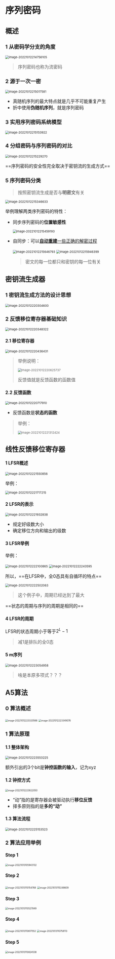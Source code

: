 # 序列密码

## 概述

### 1 从密码学分支的角度

<img src="README.assets/image-20221012214756105.png" alt="image-20221012214756105" style="zoom:67%;" />

> 序列密码也称为流密码

### 2 源于一次一密

<img src="README.assets/image-20221012215017581.png" alt="image-20221012215017581" style="zoom:67%;" />

- 真随机序列的最大特点就是几乎不可能重复产生
- 折中使用**伪随机序列**，就是序列密码

### 3 实用序列密码系统模型

<img src="README.assets/image-20221012215153922.png" alt="image-20221012215153922" style="zoom:67%;" />

### 4 分组密码与序列密码的对比

<img src="README.assets/image-20221012215229270.png" alt="image-20221012215229270" style="zoom:67%;" />

==序列密码的安全性完全取决于密钥流的生成方式==

### 5 序列密码分类

> 按照密钥流生成是否与**明密文**有关

<img src="README.assets/image-20221012215346633.png" alt="image-20221012215346633" style="zoom:67%;" />

举例理解两类序列密码的特性：

- 同步序列密码的**位置敏感性**

  <img src="README.assets/image-20221012215459193.png" alt="image-20221012215459193" style="zoom:67%;" />

- 自同步：可以<u>**自动重建**一些正确的解密过程</u>

  <img src="README.assets/image-20221012215646793.png" alt="image-20221012215646793" style="zoom:67%;" />

  <img src="README.assets/image-20221012215946399.png" alt="image-20221012215946399" style="zoom:67%;" />

  > 密文的每一位都只和密钥的每一位有关

## 密钥流生成器

### 1 密钥流生成方法的设计思想

<img src="README.assets/image-20221012220304600.png" alt="image-20221012220304600" style="zoom:67%;" />

### 2 反馈移位寄存器基础知识

<img src="README.assets/image-20221012220348322.png" alt="image-20221012220348322" style="zoom:67%;" />

#### 2.1 移位寄存器

<img src="README.assets/image-20221012220436431.png" alt="image-20221012220436431" style="zoom:67%;" />

> 举例说明：
>
> <img src="README.assets/image-20221012220625737.png" alt="image-20221012220625737" style="zoom:67%;" />
>
> 反馈值就是反馈函数的函数值

#### 2.2 反馈函数

<img src="README.assets/image-20221012220717910.png" alt="image-20221012220717910" style="zoom:67%;" />

- 反馈函数是**状态的函数**

> 举例：
>
> <img src="README.assets/image-20221012221312424.png" alt="image-20221012221312424" style="zoom:67%;" />

##  线性反馈移位寄存器

#### 1 LFSR概述

<img src="README.assets/image-20221012221550856.png" alt="image-20221012221550856" style="zoom:67%;" />

举例：

<img src="README.assets/image-20221012221717215.png" alt="image-20221012221717215" style="zoom:67%;" />

#### 2 LFSR的表示

<img src="README.assets/image-20221012221932838.png" alt="image-20221012221932838" style="zoom:67%;" />

- 规定好级数大小
- 确定移位方向和输出的级数

#### 3 LFSR举例

举例：

<img src="README.assets/image-20221012222100865.png" alt="image-20221012222100865" style="zoom:67%;" />

<img src="README.assets/image-20221012222243595.png" alt="image-20221012222243595" style="zoom:67%;" />

所以，==在LFSR中，全0态具有自循环的特点==

<img src="README.assets/image-20221012222502063.png" alt="image-20221012222502063" style="zoom:67%;" />

> 这个例子中，周期已经达到了最大

==状态的周期与序列的周期是相同的==

#### 4 LFSR的周期

LFSR的状态周期小于等于$2^L-1$

> 减1是排队的全0态

#### 5 m序列

<img src="README.assets/image-20221012223054958.png" alt="image-20221012223054958" style="zoom:67%;" />

> 啥是本原多项式？？？

## A5算法

### 0 算法概述

<img src="README.assets/image-20221012223320566.png" alt="image-20221012223320566" style="zoom:50%;" />

<img src="README.assets/image-20221012223349076.png" alt="image-20221012223349076" style="zoom:50%;" />

### 1 算法原理

#### 1.1 整体架构

<img src="README.assets/image-20221012223553225.png" alt="image-20221012223553225" style="zoom:67%;" />

额外引出的3个bit是**钟控函数的输入**，记为xyz

#### 1.2 钟控方式

<img src="README.assets/image-20221012223822050.png" alt="image-20221012223822050" style="zoom:50%;" />

- “动”指的是寄存器会被驱动执行**移位反馈**
- 择多原则指的是**多的“动”**

#### 1.3 算法流程

<img src="README.assets/image-20221012225153523.png" alt="image-20221012225153523" style="zoom:67%;" />

### 2 算法应用举例

#### Step 1

<img src="README.assets/image-20221013105943132.png" alt="image-20221013105943132" style="zoom:50%;" />

#### Step 2

<img src="README.assets/image-20221013110154768.png" alt="image-20221013110154768" style="zoom:50%;" />

<img src="README.assets/image-20221013110248609.png" alt="image-20221013110248609" style="zoom:50%;" />

#### Step 3

<img src="README.assets/image-20221013110527849.png" alt="image-20221013110527849" style="zoom:50%;" />

#### Step 4

<img src="README.assets/image-20221013110617552.png" alt="image-20221013110617552" style="zoom:50%;" />

<img src="README.assets/image-20221013110758113.png" alt="image-20221013110758113" style="zoom:50%;" />

#### Step 5

<img src="README.assets/image-20221013110824538.png" alt="image-20221013110824538" style="zoom:50%;" />
